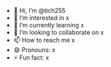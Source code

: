- 👋 Hi, I’m @tich255
- 👀 I’m interested in x
- 🌱 I’m currently learning x
- 💞️ I’m looking to collaborate on x
- 📫 How to reach me x
- 😄 Pronouns: x
- ⚡ Fun fact: x

<!---
tich255/tich255 is a ✨ special ✨ repository because its `README.md` (this file) appears on your GitHub profile.
You can click the Preview link to take a look at your changes.
--->
